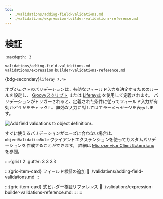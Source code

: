 ```yaml
---
toc:
  - ./validations/adding-field-validations.md
  - ./validations/expression-builder-validations-reference.md
---
```

# 検証

```{toctree}
:maxdepth: 3

validations/adding-field-validations.md
validations/expression-builder-validations-reference.md
```

{bdg-secondary}`liferay 7.4+`

オブジェクトのバリデーションは、有効なフィールド入力を決定するためのルールを設定し、 [Groovyスクリプト](./validations/adding-field-validations.md#using-groovy-validations) または [Liferay式](./validations/adding-field-validations.md#using-expression-builder-validations) を使用して定義されます。 バリデーションがトリガーされると、定義された条件に従ってフィールド入力が有効かどうかをチェックし、無効な入力に対してはエラーメッセージを表示します。

![Add field validations to object definitions.](./validations/images/01.png)

すぐに使えるバリデーションがニーズに合わない場合は、`objectValidationRule` クライアントエクステンションを使ってカスタムバリデーションを作成することができます。 詳細は [Microservice Client Extensions](../../client-extensions/microservice-client-extensions.md) を参照。

::::{grid} 2
:gutter: 3 3 3 3

:::{grid-item-card} フィールド検証の追加
:link: ./validations/adding-field-validations.md
:::

:::{grid-item-card} 式ビルダー検証リファレンス
:link: ./validations/expression-builder-validations-reference.md
:::
::::